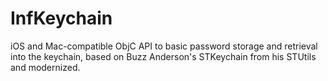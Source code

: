 InfKeychain
===========

iOS and Mac-compatible ObjC API to basic password storage and retrieval into the keychain, based on Buzz Anderson's STKeychain from his STUtils and modernized.
